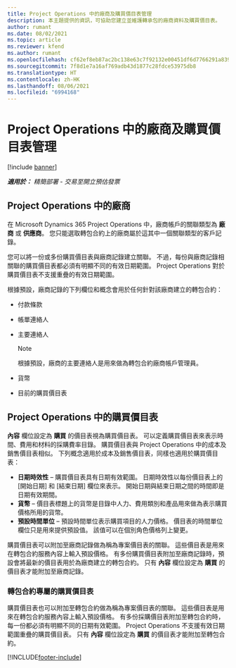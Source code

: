 ```yaml
---
title: Project Operations 中的廠商及購買價目表管理
description: 本主題提供的資訊，可協助您建立並維護轉承包的廠商資料及購買價目表。
author: rumant
ms.date: 08/02/2021
ms.topic: article
ms.reviewer: kfend
ms.author: rumant
ms.openlocfilehash: cf62ef8eb87ac2bc138e63c7f92132e00451df6d7766291a8399a94a070799ab
ms.sourcegitcommit: 7f8d1e7a16af769adb43d1877c28fdce53975db8
ms.translationtype: HT
ms.contentlocale: zh-HK
ms.lasthandoff: 08/06/2021
ms.locfileid: "6994168"
---
```

# <a name="vendor-and-purchase-price-list-management-in-project-operations"></a>Project Operations 中的廠商及購買價目表管理

[!include [banner](../../includes/dataverse-preview.md)]

_**適用於：** 精簡部署 - 交易至開立預估發票_

## <a name="vendors-in-project-operations"></a>Project Operations 中的廠商

在 Microsoft Dynamics 365 Project Operations 中，廠商帳戶的關聯類型為 **廠商** 或 **供應商**。 您只能選取轉包合約上的廠商屬於這其中一個關聯類型的客戶記錄。

您可以將一份或多份購買價目表與廠商記錄建立關聯。 不過，每份與廠商記錄相關聯的購買價目表都必須有明顯不同的有效日期範圍。 Project Operations 對於購買價目表不支援重疊的有效日期範圍。

根據預設，廠商記錄的下列欄位和概念會用於任何針對該廠商建立的轉包合約：

- 付款條款
- 帳單連絡人
- 主要連絡人

    > [!NOTE]
    > 根據預設，廠商的主要連絡人是用來做為轉包合約廠商帳戶管理員。

- 貨幣
- 目前的購買價目表

## <a name="purchase-price-lists-in-project-operations"></a>Project Operations 中的購買價目表

**內容** 欄位設定為 **購買** 的價目表視為購買價目表。 可以定義購買價目表來表示時間、費用和材料的採購費率目錄。 購買價目表與 Project Operations 中的成本及銷售價目表相似。 下列概念適用於成本及銷售價目表，同樣也適用於購買價目表：

- **日期時效性** – 購買價目表具有日期有效範圍。 日期時效性以每份價目表上的 [開始日期] 和 [結束日期] 欄位來表示。 開始日期與結束日期之間的時間即是日期有效期間。
- **貨幣** – 價目表標題上的貨幣是目錄中人力、費用類別和產品用來做為表示購買價格所用的貨幣。
- **預設時間單位** – 預設時間單位表示購買項目的人力價格。 價目表的時間單位欄位只是用來提供預設值。 該值可以在個別角色價格列上變更。

購買價目表可以附加至廠商記錄做為稱為專案價目表的關聯。 這些價目表是用來在轉包合約服務內容上輸入預設價格。 有多份購買價目表附加至廠商記錄時，預設會將最新的價目表用於為廠商建立的轉包合約。 只有 **內容** 欄位設定為 **購買** 的價目表才能附加至廠商記錄。

### <a name="subcontract-specific-purchase-price-lists"></a>轉包合約專屬的購買價目表

購買價目表也可以附加至轉包合約做為稱為專案價目表的關聯。 這些價目表是用來在轉包合約服務內容上輸入預設價格。 有多份採購價目表附加至轉包合約時，每一份都必須有明顯不同的日期有效範圍。 Project Operations 不支援有效日期範圍重疊的購買價目表。 只有 **內容** 欄位設定為 **購買** 的價目表才能附加至轉包合約。

[!INCLUDE[footer-include](../../includes/footer-banner.md)]
